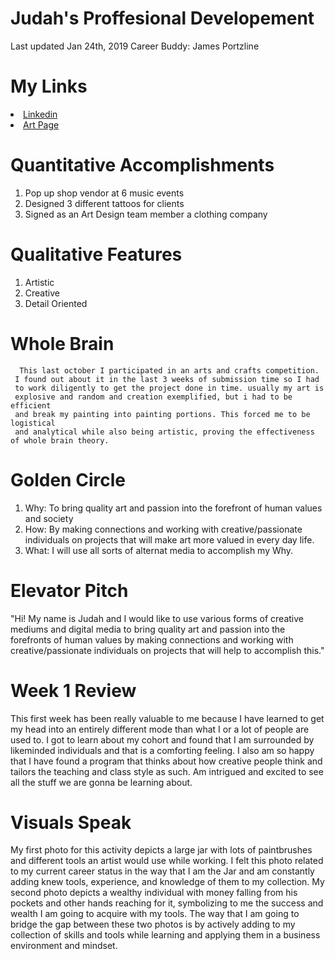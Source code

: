 # Judah's Proffesional Developement
 Last updated Jan 24th, 2019
 Career Buddy: James Portzline
# My Links
<li>
  <a href="https://www.linkedin.com/in/judah-medina-armstrong-69514b178/"> Linkedin</a>
  </li>
<li>
  <a href="https://easelforart.com/kingk3wl"> Art Page</a>
  </li>
  
# Quantitative Accomplishments
  1. Pop up shop vendor at 6 music events
  2. Designed 3 different tattoos for clients
  3. Signed as an Art Design team member a clothing company
  
# Qualitative Features
  1. Artistic
  2. Creative
  3. Detail Oriented

# Whole Brain
      This last october I participated in an arts and crafts competition. 
     I found out about it in the last 3 weeks of submission time so I had 
     to work diligently to get the project done in time. usually my art is 
     explosive and random and creation exemplified, but i had to be efficient 
     and break my painting into painting portions. This forced me to be logistical 
     and analytical while also being artistic, proving the effectiveness of whole brain theory.
# Golden Circle
  1. Why:
    To bring quality art and passion into the forefront of human values and society
  2. How:
    By making connections and working with creative/passionate individuals on projects that will make art more valued in every day life.
  3. What:
    I will use all sorts of alternat media to accomplish my Why.
# Elevator Pitch
  "Hi! My name is Judah and I would like to use various forms of creative mediums and digital media to bring
  quality art and passion into the forefronts of human values by making connections and working
  with creative/passionate individuals on projects that will help to accomplish this."
# Week 1 Review
  This first week has been really valuable to me because I have learned to get my head into an entirely different mode
  than what I or a lot of people are used to. I got to learn about my cohort and found that I am surrounded by likeminded individuals
  and that is a comforting feeling. I also am so happy that I have found a program that thinks about how creative people think and 
  tailors the teaching and class style as such. Am intrigued and excited to see all the stuff we are gonna be learning about. 
# Visuals Speak
  My first photo for this activity depicts a large jar with lots of paintbrushes and different tools an artist would use while working. I    felt this photo related to my current career status in the way that I am the Jar and am constantly adding knew tools, experience, and knowledge of them to my collection. My second photo depicts a wealthy individual with money falling from his pockets and other hands reaching for it, symbolizing to me the success and wealth I am going to acquire with my tools. The way that I am going to bridge the gap between these two photos is by actively adding to my collection of skills and tools while learning and applying them in a business environment and mindset.
    

